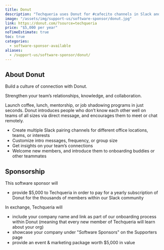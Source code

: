 ```yaml
---
title: Donut
description: "Techqueria uses Donut for #cafecito channels in Slack and with a sponsor, we can use Donut to facilitate thousands of connections between Latinx professionals in the tech industry."
image: "/assets/img/support-us/software-sponsor/donut.jpg"
link: https://donut.com/?source=techqueria
price: "$5,000 per year"
noTimeEstimate: true
toc: true
categories:
  - software-sponsor-available
aliases:
  - /support-us/software-sponsor/donut/
---
```


## About Donut

Build a culture of connection with Donut.

Strengthen your team’s relationships, knowledge, and collaboration.

Launch coffee, lunch, mentorship, or job shadowing programs in just seconds. Donut introduces people who don’t know each other well on teams of all sizes via direct message, and encourages them to meet or chat remotely.

- Create multiple Slack pairing channels for different office locations, teams, or interests
- Customize intro messages, frequency, or group size
- Get insights on your team’s connections
- Welcome new members, and introduce them to onboarding buddies or other teammates

## Sponsorship

This software sponsor will

- provide $5,000 to Techqueria in order to pay for a yearly subscription of Donut for the thousands of members within our Slack community

In exchange, Techqueria will

- include your company name and link as part of our onboarding process within Donut (meaning that every new member of Techqueria will learn about your org)
- showcase your company under "Software Sponsors" on the Supporters page
- provide an event & marketing package worth $5,000 in value
